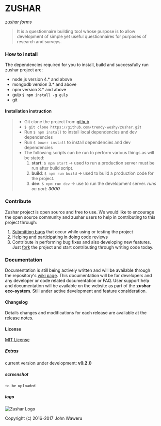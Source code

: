# ZUSHAR 
*zushar forms*

> It is a questionnaire building tool whose purpose is to allow development of simple yet useful questionnaires for purposes of research and surveys.

### How to install
The dependencies required for you to install, build and successfully run zushar project are:
* node.js version 4.* and above
* mongodb version 3.* and above
* npm version 3.* and above
* gulp `$ npm install -g gulp`
* git

#### Installation instruction
> * Git clone the project from [github](https://github.com/trendy-weshy/zushar/)
> * `$ git clone https://github.com/trendy-weshy/zushar.git`
> * Run `$ npm install` to install local dependencies and dev dependencies
> * Run `$ bower install` to install dependencies and dev dependencies
> * The following scripts can be run to perform various things as will be stated: 
>   1. **start**: `$ npm start` -> used to run a production server must be run after build script.
>   2. **build**: `$ npm run build` -> used to build a production code for the project.
>   3. **dev**: `$ npm run dev` -> use to run the development server.
_runs on port: **3000**_

### Contribute
Zushar project is open source and free to use. We would like to encourage the open source community and zushar users to help in contributing to this project through: 

1. [Submitting bugs](https://github.com/trendy-weshy/zushar/issues) that occur while using or testing the project
2. Helping and participating in doing [code reviews](https://github.com/trendy-weshy/zushar/pulls)
3. Contribute in performing bug fixes and also developing new features. Just [fork](https://github.com/trendy-weshy/zushar) the project and start contributing through writing code today.

### Documentation
Documentation is still being actively written and will be available through the repository's [wiki page](https://github.com/trendy-weshy/zushar/wiki). This documentation will be for developers and any developer or code related documentation or FAQ.
User support help and documentation will be available on the website as part of the **zushar eco-system**. Still under active development and feature consideration.

#### Changelog
Details changes and modifications for each release are available at the [release notes](https://github.com/trendy-weshy/zushar/releases).

#### License
[MIT License](http://opensource.org/licenses/MIT)

##### Extras
current version under development: **v0.2.0**
##### screenshot
`to be uploaded`
##### logo
![Zushar Logo](https://zushar2.herokuapp.com/logo.png)

Copyright (c) 2016-2017 John Waweru 